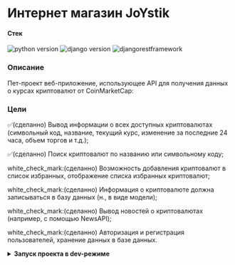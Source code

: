 # **Интернет магазин JoYstik** 

#### **Стек**
![python version](https://img.shields.io/badge/Python-3.11-green)
![django version](https://img.shields.io/badge/Django-4.2-green)
![djangorestframework](https://img.shields.io/badge/Djangorestframework-3.14-green)

### **Описание**
Пет-проект веб-приложение, использующее API для получения данных о курсах криптовалют от CoinMarketCap:

### **Цели**
 
:white_check_mark:(сделанно)  Вывод информации о всех доступных криптовалютах (символьный код, название, текущий курс, изменение за последние 24 часа, объем торгов и т.д.);
 
:white_check_mark:(сделанно)  Поиск криптовалют по названию или символьному коду;

white_check_mark:(сделанно)  Возможность добавления криптовалют в список избранных, отображение списка избранных криптовалют;

white_check_mark:(сделанно)  Информация о криптовалюте должна записываться в базу данных (н., в виде модели);

white_check_mark:(сделанно)  Вывод новостей о криптовалютах (например, с помощью NewsAPI);

white_check_mark:(сделанно)  Авторизация и регистрация пользователей, хранение данных в базе данных.

<details>
<summary>
<b>Запуск проекта в dev-режиме 
</summary>
Инструкция ориентирована на операционную систему windows и утилиту git bash.<br/>
Для прочих инструментов используйте аналоги команд для вашего окружения.

1. Клонируйте репозиторий и перейдите в него в командной строке:

```
git clone git@github.com:Shkitskiy94/CoinMarketCap_drf_api.git
```

2. Установите и активируйте виртуальное окружение
```
python -m venv venv
``` 
```
source venv/Scripts/activate
```
```
cd coinmarketcup
```
3. Установите зависимости из файла requirements.txt
```
pip install -r requirements.txt
```

4. В папке с файлом manage.py выполните миграции:
```
python manage.py migrate
```

5. В папке с файлом manage.py запустите сервер, выполнив команду:
```
python manage.py runserver
```

6. В корневой папке создайте файл .env со следующим содержимым:
```
LIMIT = 5000
START = 1
CRYPTO_API_KEY = '<ваш_api_key>' получить можно по адресу https://coinmarketcap.com/api/
NEWS_API_KEY = '93a64ac837c34869a6bf2f162e4963cd' получить можно по адресу https://newsapi.org/
```